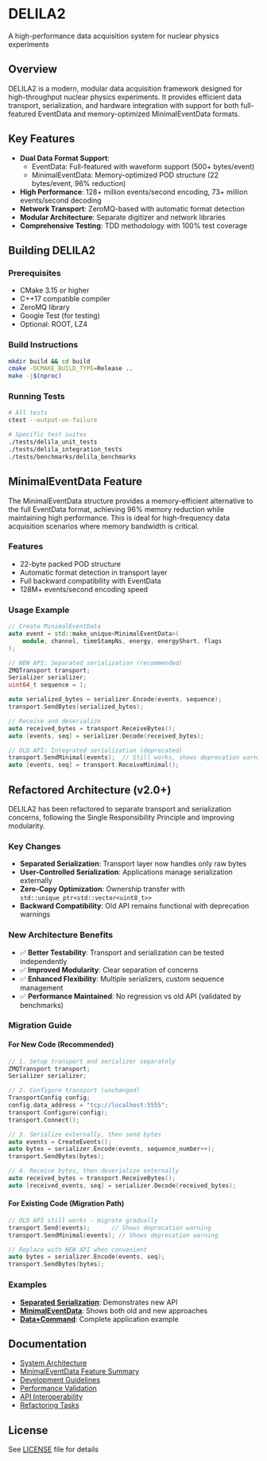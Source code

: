 # DELILA2
A high-performance data acquisition system for nuclear physics experiments

## Overview
DELILA2 is a modern, modular data acquisition framework designed for high-throughput nuclear physics experiments. It provides efficient data transport, serialization, and hardware integration with support for both full-featured EventData and memory-optimized MinimalEventData formats.

## Key Features
- **Dual Data Format Support**: 
  - EventData: Full-featured with waveform support (500+ bytes/event)
  - MinimalEventData: Memory-optimized POD structure (22 bytes/event, 96% reduction)
- **High Performance**: 128+ million events/second encoding, 73+ million events/second decoding
- **Network Transport**: ZeroMQ-based with automatic format detection
- **Modular Architecture**: Separate digitizer and network libraries
- **Comprehensive Testing**: TDD methodology with 100% test coverage

## Building DELILA2

### Prerequisites
- CMake 3.15 or higher
- C++17 compatible compiler
- ZeroMQ library
- Google Test (for testing)
- Optional: ROOT, LZ4

### Build Instructions
```bash
mkdir build && cd build
cmake -DCMAKE_BUILD_TYPE=Release ..
make -j$(nproc)
```

### Running Tests
```bash
# All tests
ctest --output-on-failure

# Specific test suites
./tests/delila_unit_tests
./tests/delila_integration_tests
./tests/benchmarks/delila_benchmarks
```

## MinimalEventData Feature

The MinimalEventData structure provides a memory-efficient alternative to the full EventData format, achieving 96% memory reduction while maintaining high performance. This is ideal for high-frequency data acquisition scenarios where memory bandwidth is critical.

### Features
- 22-byte packed POD structure
- Automatic format detection in transport layer
- Full backward compatibility with EventData
- 128M+ events/second encoding speed

### Usage Example
```cpp
// Create MinimalEventData
auto event = std::make_unique<MinimalEventData>(
    module, channel, timeStampNs, energy, energyShort, flags
);

// NEW API: Separated serialization (recommended)
ZMQTransport transport;
Serializer serializer;
uint64_t sequence = 1;

auto serialized_bytes = serializer.Encode(events, sequence);
transport.SendBytes(serialized_bytes);

// Receive and deserialize
auto received_bytes = transport.ReceiveBytes();
auto [events, seq] = serializer.Decode(received_bytes);

// OLD API: Integrated serialization (deprecated)
transport.SendMinimal(events);  // Still works, shows deprecation warning
auto [events, seq] = transport.ReceiveMinimal();
```

## Refactored Architecture (v2.0+)

DELILA2 has been refactored to separate transport and serialization concerns, following the Single Responsibility Principle and improving modularity.

### Key Changes
- **Separated Serialization**: Transport layer now handles only raw bytes
- **User-Controlled Serialization**: Applications manage serialization externally  
- **Zero-Copy Optimization**: Ownership transfer with `std::unique_ptr<std::vector<uint8_t>>`
- **Backward Compatibility**: Old API remains functional with deprecation warnings

### New Architecture Benefits
- ✅ **Better Testability**: Transport and serialization can be tested independently
- ✅ **Improved Modularity**: Clear separation of concerns
- ✅ **Enhanced Flexibility**: Multiple serializers, custom sequence management
- ✅ **Performance Maintained**: No regression vs old API (validated by benchmarks)

### Migration Guide

#### For New Code (Recommended)
```cpp
// 1. Setup transport and serializer separately
ZMQTransport transport;
Serializer serializer;

// 2. Configure transport (unchanged)
TransportConfig config;
config.data_address = "tcp://localhost:5555";
transport.Configure(config);
transport.Connect();

// 3. Serialize externally, then send bytes
auto events = CreateEvents();
auto bytes = serializer.Encode(events, sequence_number++);
transport.SendBytes(bytes);

// 4. Receive bytes, then deserialize externally  
auto received_bytes = transport.ReceiveBytes();
auto [received_events, seq] = serializer.Decode(received_bytes);
```

#### For Existing Code (Migration Path)
```cpp
// OLD API still works - migrate gradually
transport.Send(events);      // Shows deprecation warning
transport.SendMinimal(events); // Shows deprecation warning

// Replace with NEW API when convenient
auto bytes = serializer.Encode(events, seq);
transport.SendBytes(bytes);
```

### Examples
- **[Separated Serialization](examples/separated_serialization.cpp)**: Demonstrates new API
- **[MinimalEventData](examples/minimal_event_data_example.cpp)**: Shows both old and new approaches
- **[Data+Command](examples/data_command_example.cpp)**: Complete application example

## Documentation
- [System Architecture](DESIGN.md)
- [MinimalEventData Feature Summary](MinimalEventData_Feature_Summary.md)
- [Development Guidelines](CLAUDE.md)
- [Performance Validation](PERFORMANCE_VALIDATION.md)
- [API Interoperability](INTEROPERABILITY_VALIDATION.md)
- [Refactoring Tasks](REFACTORING_TASKS.md)

## License
See [LICENSE](LICENSE) file for details
